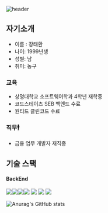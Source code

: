 ![header](https://capsule-render.vercel.app/api?type=waving&animation=twinkling&color=blue&height=200&section=header&text=WELECOMETaehwanGithub%20&fontSize=30)
## 자기소개 
- 이름 : 장태환    
- 나이: 1999년생    
- 성별: 남    
- 취미: 농구
### 교육           
 - 상명대학교 소프트웨어학과 4학년 재학중
 - 코드스테이츠 SEB 백엔드 수료
 - 원티드 클린코드 수료

 ### 직무🕴️
 - 금융 업무 개발자 재직중

## 기술 스택
#### BackEnd
<img src="https://img.shields.io/badge/springboot-6DB33F?style=for-the-badge&logo=springboot&logoColor=white"><img src="https://img.shields.io/badge/springsecurity-6DB33F?style=for-the-badge&logo=springsecurity&logoColor=white"><img src="https://img.shields.io/badge/ubuntu-E95420?style=for-the-badge&logo=ubuntu&logoColor=white"><img src="https://img.shields.io/badge/mysql-4479A1?style=for-the-badge&logo=mysql&logoColor=white">
<img src="https://img.shields.io/badge/Python-3776AB?style=for-the-badge&logo=Python&logoColor=white">
<img src="https://img.shields.io/badge/amazonaws-232F3E?style=for-the-badge&logo=amazonaws&logoColor=white">
<img src="https://img.shields.io/badge/amazonec2-FF9900?style=for-the-badge&logo=amazonec2&logoColor=white">



![Anurag's GitHub stats](https://github-readme-stats.vercel.app/api?username=Taehwan2&show_icons=true&theme=radical)



